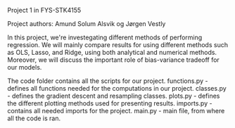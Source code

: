 Project 1 in FYS-STK4155

Project authors: Amund Solum Alsvik og Jørgen Vestly

In this project, we're investegating different methods of performing regression.
We will mainly compare results for using different methods such as OLS, Lasso, and Ridge, using both analytical and numerical methods.
Moreover, we will discuss the important role of bias-variance tradeoff for our models.

The code folder contains all the scripts for our project.
functions.py - defines all functions needed for the computations in our project.
classes.py - defines the gradient descent and resampling classes.
plots.py - defines the different plotting methods used for presenting results.
imports.py - contains all needed imports for the project.
main.py - main file, from where all the code is ran.
